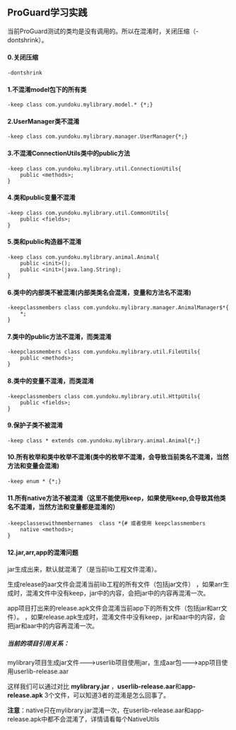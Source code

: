 ## ProGuard学习实践

当前ProGuard测试的类均是没有调用的。所以在混淆时，关闭压缩（-dontshrink）。

#### 0.关闭压缩
```
-dontshrink
```

#### 1.不混淆model包下的所有类
```
-keep class com.yundoku.mylibrary.model.* {*;}
```
#### 2.UserManager类不混淆
```
-keep class com.yundoku.mylibrary.manager.UserManager{*;}
```

#### 3.不混淆ConnectionUtils类中的public方法
```
-keep class com.yundoku.mylibrary.util.ConnectionUtils{
    public <methods>;
}
```

#### 4.类和public变量不混淆
```
-keep class com.yundoku.mylibrary.util.CommonUtils{
    public <fields>;
}
```

#### 5.类和public构造器不混淆
```
-keep class com.yundoku.mylibrary.animal.Animal{
    public <init>();
    public <init>(java.lang.String);
}
```


#### 6.类中的内部类不被混淆(内部类类名会混淆，变量和方法名不混淆)
```
-keepclassmembers class com.yundoku.mylibrary.manager.AnimalManager$*{
    *;
}
```


#### 7.类中的public方法不混淆，而类混淆
```
-keepclassmembers class com.yundoku.mylibrary.util.FileUtils{
    public <methods>;
}
```


#### 8.类中的变量不混淆，而类混淆
```
-keepclassmembers class com.yundoku.mylibrary.util.HttpUtils{
    public <fields>;
}
```


#### 9.保护子类不被混淆
```
-keep class * extends com.yundoku.mylibrary.animal.Animal{*;}
```


#### 10.所有枚举和类中枚举不混淆(类中的枚举不混淆，会导致当前类名不混淆，当然方法和变量会混淆)
```
-keep enum * {*;}
```

#### 11.所有native方法不被混淆（这里不能使用keep，如果使用keep,会导致其他类名不混淆，当然方法和变量都是混淆的）
```
-keepclasseswithmembernames  class *{# 或者使用 keepclassmembers
    native <methods>;
}
```


#### 12.jar,arr,app的混淆问题

jar生成出来，默认就混淆了（是当前lib工程文件混淆）。

生成release的aar文件会混淆当前lib工程的所有文件（包括jar文件）
，如果arr生成时，混淆文件中没有keep，jar中的内容，会把jar中的内容再混淆一次。

app项目打出来的release.apk文件会混淆当前app下的所有文件（包括jar和arr文件）。
，如果release.apk生成时，混淆文件中没有keep，jar和aar中的内容，会把jar和aar中的内容再混淆一次。



##### **当前的项目引用关系：**
mylibrary项目生成jar文件--->userlib项目使用jar，生成aar包--->app项目使用userlib-release.aar
    
这样我们可以通过对比 
**mylibrary.jar** ，**userlib-release.aar**和**app-release.apk**
3个文件，可以知道3者的混淆是怎么回事了。

**注意**：native只在mylibrary.jar混淆一次，在userlib-release.aar和app-release.apk中都不会混淆了，详情请看每个NativeUtils